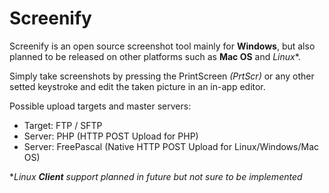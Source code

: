 # Screenify

Screenify is an open source screenshot tool mainly for **Windows**, but also planned to be released on other platforms such as **Mac OS** and *Linux**.

Simply take screenshots by pressing the PrintScreen *(PrtScr)* or any other setted keystroke and edit the taken picture in an in-app editor.

Possible upload targets and master servers:
+ Target: FTP / SFTP
+ Server: PHP (HTTP POST Upload for PHP)
+ Server: FreePascal (Native HTTP POST Upload for Linux/Windows/Mac OS)

**Linux **Client** support planned in future but not sure to be implemented*
